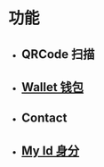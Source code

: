 # 功能

* ## QRCode 扫描
* ## [Wallet 钱包](./requirements/wallet.md)
* ## Contact
* ## [My Id 身分](./requirements/identity.md)
